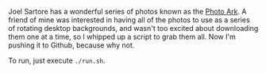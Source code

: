 Joel Sartore has a wonderful series of photos known as the [Photo Ark](http://www.joelsartore.com/galleries/the-photo-ark/). A friend of mine was interested in having all of the photos to use as a series of rotating desktop backgrounds, and wasn't too excited about downloading them one at a time, so I whipped up a script to grab them all. Now I'm pushing it to Github, because why not.

To run, just execute `./run.sh`.
